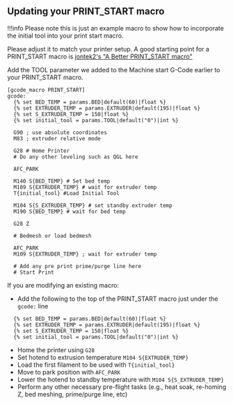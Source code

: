 ## Updating your PRINT_START macro

!!!info
        Please note this is just an example macro to show how to incorporate the initial tool into your 
        print start macro.

Please adjust it to match your printer setup. A good starting point for a PRINT_START macro
is [jontek2's "A Better PRINT_START macro"](https://github.com/jontek2/A-better-print_start-macro)

Add the TOOL parameter we added to the Machine start G-Code earlier to your PRINT_START macro.

``` g-code
[gcode_macro PRINT_START]
gcode:
  {% set BED_TEMP = params.BED|default(60)|float %}
  {% set EXTRUDER_TEMP = params.EXTRUDER|default(195)|float %}
  {% set S_EXTRUDER_TEMP = 150|float %}
  {% set initial_tool = params.TOOL|default("0")|int %}

  G90 ; use absolute coordinates
  M83 ; extruder relative mode

  G28 # Home Printer
  # Do any other leveling such as QGL here

  AFC_PARK

  M140 S{BED_TEMP} # Set bed temp
  M109 S{EXTRUDER_TEMP} # wait for extruder temp
  T{initial_tool} #Load Initial Tool

  M104 S{S_EXTRUDER_TEMP} # set standby extruder temp
  M190 S{BED_TEMP} # wait for bed temp

  G28 Z

  # Bedmesh or load bedmesh

  AFC_PARK
  M109 S{EXTRUDER_TEMP} ; wait for extruder temp

  # Add any pre print prime/purge line here
  # Start Print
```

If you are modifying an existing macro:

- Add the following to the top of the PRINT_START macro just under the `gcode:` line

``` g-code
  {% set BED_TEMP = params.BED|default(60)|float %}
  {% set EXTRUDER_TEMP = params.EXTRUDER|default(195)|float %}
  {% set S_EXTRUDER_TEMP = 150|float %}
  {% set initial_tool = params.TOOL|default("0")|int %}
```

- Home the printer using `G28`
- Set hotend to extrusion temperature `M104 S{EXTRUDER_TEMP}`
- Load the first filament to be used with `T{initial_tool}`
- Move to park position with `AFC_PARK`
- Lower the hotend to standby temperature with `M104 S{S_EXTRUDER_TEMP}`
- Perform any other necessary pre-flight tasks (e.g., heat soak, re-homing Z, bed meshing, prime/purge line, etc)